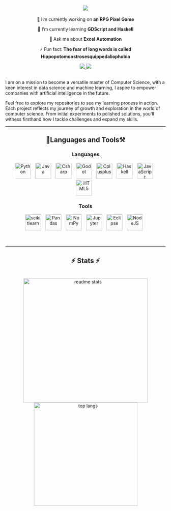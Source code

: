 <h1 align="center">
    <img src="https://readme-typing-svg.herokuapp.com/?font=Righteous&size=35&center=true&vCenter=true&width=500&height=70&duration=4000&lines=Hi+There!+👋;+I'm+Denis+Piralic!;" />
</h1>

<div align="center">
 
 🔭 I’m currently working on **an RPG Pixel Game**
 
 🌱 I’m currently learning **GDScript and Haskell**

💬 Ask me about **Excel Automation**

⚡ Fun fact: **The fear of long words is called Hippopotomonstrosesquippedaliophobia**

</div>

<div align="center"> 
  <a href="mailto:denispiralic@gmail.com">
    <img src="https://img.shields.io/badge/Gmail-333333?style=for-the-badge&logo=gmail&logoColor=red" />
  </a>
  <a href="https://linkedin.com/in/denispiralic" target="_blank">
    <img src="https://img.shields.io/badge/LinkedIn-0077B5?style=for-the-badge&logo=linkedin&logoColor=white" target="_blank" />
  </a>

</div>
<br />
 
I am on a mission to become a versatile master of Computer Science, with a keen interest in data science and machine learning, I aspire to empower companies with artificial intelligence in the future.

Feel free to explore my repositories to see my learning process in action. Each project reflects my journey of growth and exploration in the world of computer science. From initial experiments to polished solutions, you'll witness firsthand how I tackle challenges and expand my skills.

---

<h2 align="center"> 📜Languages and Tools⚒️</h2>
<div align="center">
  <h3 align="center">Languages</h3>
  <img alt="Python" title="Python" width="50px" style="padding-right:10px;" src="https://cdn.jsdelivr.net/gh/devicons/devicon@latest/icons/python/python-original.svg"/>
  <img  alt="Java" title = "Java" width="50px" style="padding-right:10px;" src="https://cdn.jsdelivr.net/gh/devicons/devicon/icons/java/java-original.svg"/>
  <img  alt="Csharp" title = "Csharp" width="50px" style="padding-right:10px;" src="https://cdn.jsdelivr.net/gh/devicons/devicon@latest/icons/csharp/csharp-original.svg" />
  <img  alt="Godot" title = "Godot" width="50px" style="padding-right:10px" src="https://cdn.jsdelivr.net/gh/devicons/devicon@latest/icons/godot/godot-original.svg" />
  <img  alt="Cplusplus" title = "Cplusplus" width="50px" style="padding-right:10px" src="https://cdn.jsdelivr.net/gh/devicons/devicon@latest/icons/cplusplus/cplusplus-original.svg" />
  <img  alt="Haskell" title = "Haskell" width="50px" style="padding-right:10px" src="https://cdn.jsdelivr.net/gh/devicons/devicon@latest/icons/haskell/haskell-original.svg" />
  <img  alt="JavaScript" title="JavaScript" width="50px" style="padding-right:10px" src="https://cdn.jsdelivr.net/gh/devicons/devicon@latest/icons/javascript/javascript-original.svg" />
  <img  alt="HTML5" title="HTML5" width="50px" style="padding-right:10px" src="https://cdn.jsdelivr.net/gh/devicons/devicon@latest/icons/html5/html5-original.svg" />
</div>

<div align="center">
  <h3 align="center">Tools</h3>
  <img  alt="scikitlearn" title = "scikitlearn" width="50px" style="padding-right:10px;" src="https://cdn.jsdelivr.net/gh/devicons/devicon@latest/icons/scikitlearn/scikitlearn-original.svg" />
  <img  alt="Pandas" title = "Pandas" width="50px" style="padding-right:10px;" src="https://cdn.jsdelivr.net/gh/devicons/devicon@latest/icons/pandas/pandas-original.svg" />
  <img  alt="NumPy" title = "NumPy" width="50px" style="padding-right:10px;" src="https://cdn.jsdelivr.net/gh/devicons/devicon@latest/icons/numpy/numpy-original.svg" />
  <img  alt="Jupyter" title="Jupyter" width="50px" style="padding-right:10px;" src="https://cdn.jsdelivr.net/gh/devicons/devicon@latest/icons/jupyter/jupyter-original-wordmark.svg" />
  <img  alt="Eclipse" title="Eclipse" width="50px" style="padding-right:10px;" src="https://cdn.jsdelivr.net/gh/devicons/devicon@latest/icons/eclipse/eclipse-original.svg" />
  <img  alt="NodeJS" title="NodeJS" width="50px" style="padding-right:10px;" src="https://cdn.jsdelivr.net/gh/devicons/devicon@latest/icons/nodejs/nodejs-original-wordmark.svg" />
</div>


<br />
<br />
<hr/>

<h2 align="center">⚡ Stats ⚡</h2>
<br>
<div align=center>
  <img width=390 src="https://github-readme-stats.vercel.app/api?username=DenisPiralic&count_private=true&show_icons=true&theme=react&rank_icon=github&border_radius=10" alt="readme stats" />
  <br/>
  <img width=325 align="center" src="https://github-readme-stats-salesp07.vercel.app/api/top-langs/?username=DenisPiralic&hide=HTML&langs_count=8&layout=compact&theme=react&border_radius=10&size_weight=0.5&count_weight=0.5&exclude_repo=github-readme-stats" alt="top langs" />
</div>

<br/><br/>

              
